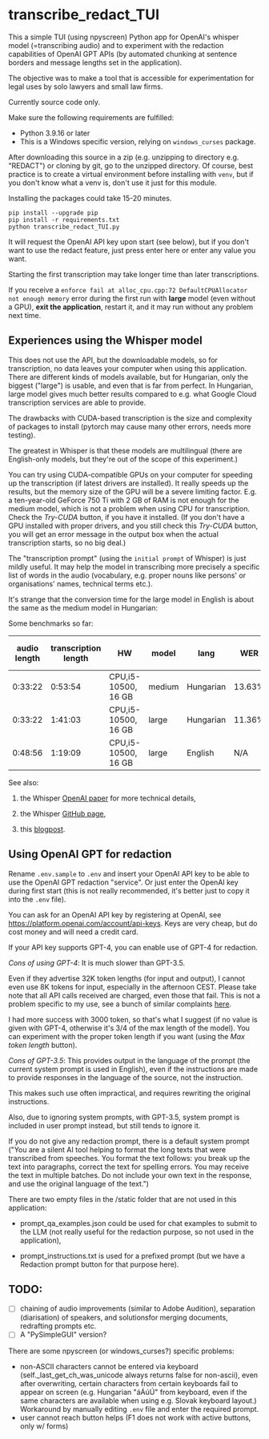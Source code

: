 # transcribe_redact_TUI

This a simple TUI (using npyscreen) Python app for OpenAI's whisper model (=transcribing audio) and to experiment with the redaction capabilities of OpenAI GPT APIs (by automated chunking at sentence borders and message lengths set in the application).

The objective was to make a tool that is accessible for experimentation for legal uses by solo lawyers and small law firms.

Currently source code only. 

Make sure the following requirements are fulfilled:

- Python 3.9.16 or later
- This is a Windows specific version, relying on `windows_curses` package.

After downloading this source in a zip (e.g. unzipping to directory e.g. "REDACT") or cloning by git, go to the unzipped directory. Of course, best practice is to create a virtual environment before installing with `venv`, but if you don't know what a venv is, don't use it just for this module.

Installing the packages could take 15-20 minutes.

```
pip install --upgrade pip
pip install -r requirements.txt
python transcribe_redact_TUI.py
```

It will request the OpenAI API key upon start (see below), but if you don't want to use the redact feature, just press enter here or enter any value you want.

Starting the first transcription may take longer time than later transcriptions.

If you receive a `enforce fail at alloc_cpu.cpp:72 DefaultCPUAllocator not enough memory` error during the first run with **large** model (even without a GPU), **exit the application**, restart it, and it may run without any problem next time.

## Experiences using the Whisper model

This does not use the API, but the downloadable models, so for transcription, no data leaves your computer when using this application. There are different kinds of models available, but for Hungarian, only the biggest ("large") is usable, and even that is far from perfect. In Hungarian, large model gives much better results compared to e.g. what Google Cloud transcription services are able to provide.

The drawbacks with CUDA-based transcription is the size and complexity of packages to install (pytorch may cause many other errors, needs more testing).

The greatest in Whisper is that these models are multilingual (there are English-only models, but they're out of the scope of this experiment.)

You can try using CUDA-compatible GPUs on your computer for speeding up the transcription (if latest drivers are installed). It really speeds up the results, but the memory size of the GPU will be a severe limiting factor. E.g. a ten-year-old GeForce 750 Ti with 2 GB of RAM is not enough for the medium model, which is not a problem when using CPU for transcription. Check the *Try-CUDA* button, if you have it installed. (If you don't have a GPU installed with proper drivers, and you still check this *Try-CUDA* button, you will get an error message in the output box when the actual transcription starts, so no big deal.)

The "transcription prompt" (using the `initial prompt` of Whisper) is just mildly useful. It may help the model in transcribing more precisely a specific list of words in the audio (vocabulary, e.g. proper nouns like persons' or organisations' names, technical terms etc.).

It's strange that the conversion time for the large model in English is about the same as the medium model in Hungarian:

Some benchmarks so far:

audio length|transcription length|HW|model|lang|WER|transcript. time multipl.
|--|--|--|--|--|--|--|
0:33:22|0:53:54|CPU,i5-10500, 16 GB|medium|Hungarian|13.63%|1.62
0:33:22|1:41:03|CPU,i5-10500, 16 GB|large|Hungarian|11.36%|3.03
0:48:56|1:19:09|CPU,i5-10500, 16 GB|large|English|N/A|1.62

See also:

1. the Whisper [OpenAI paper](https://cdn.openai.com/papers/whisper.pdf) for more technical details,
        
2. the Whisper [GitHub page](https://github.com/openai/whisper),
        
3. this [blogpost](https://www.assemblyai.com/blog/how-to-run-openais-whisper-speech-recognition-model/).

## Using OpenAI GPT for redaction

Rename `.env.sample` to `.env` and insert your OpenAI API key to be able to use the OpenAI GPT redaction "service". Or just enter the OpenAI key during first start (this is not really recommended, it's better just to copy it into the `.env` file).

You can ask for an OpenAI API key by registering at OpenAI, see https://platform.openai.com/account/api-keys. Keys are very cheap, but do cost money and will need a credit card.

If your API key supports GPT-4, you can enable use of GPT-4 for redaction.

*Cons of using GPT-4*: It is much slower than GPT-3.5.

Even if they advertise 32K token lengths (for input and output), I cannot even use 8K tokens for input, especially in the afternoon CEST. Please take note that all API calls received are charged, even those that fail. This is not a problem specific to my use, see a bunch of similar complaints [here](https://community.openai.com/t/gpt-4-api-gateway-timeout-for-long-requests-but-billed-anyway/177214/38).

I had more success with 3000 token, so that's what I suggest (if no value is given with GPT-4, otherwise it's 3/4 of the max length of the model). You can experiment with the proper token length if you want (using the *Max token length* button).

*Cons of GPT-3.5*: This provides output in the language of the prompt (the current system prompt is used in English), even if the instructions are made to provide responses in the language of the source, not the instruction.

This makes such use often impractical, and requires rewriting the original instructions.

Also, due to ignoring system prompts, with GPT-3.5, system prompt is included in user prompt instead, but still tends to ignore it.

If you do not give any redaction prompt, there is a default system prompt ("You are a silent AI tool helping to format the long texts that were transcribed from speeches. You format the text follows: you break up the text into paragraphs, correct the text for spelling errors. You may receive the text in multiple batches. Do not include your own text in the response, and use the original language of the text.")

There are two empty files in the /static folder that are not used in this application: 

- prompt_qa_examples.json could be used for chat examples to submit to the LLM (not really useful for the redaction purpose, so not used in the application),

- prompt_instructions.txt is used for a prefixed prompt (but we have a Redaction prompt button for that purpose here).

## TODO:  

- [ ] chaining of audio improvements (similar to Adobe Audition), separation (diarisation) of speakers, and solutionsfor merging documents, redrafting prompts etc.
- [ ] A "PySimpleGUI" version?

There are some npyscreen (or windows_curses?) specific problems:
- non-ASCII characters cannot be entered via keyboard (self._last_get_ch_was_unicode always returns false for non-ascii), even after overwriting, certain characters from certain keyboards fail to appear on screen (e.g. Hungarian "áÁúÚ" from keyboard, even if the same characters are available when using e.g. Slovak keyboard layout.) Workaround by manually editing `.env` file and enter the required prompt.
- user cannot reach button helps (F1 does not work with active buttons, only w/ forms)
